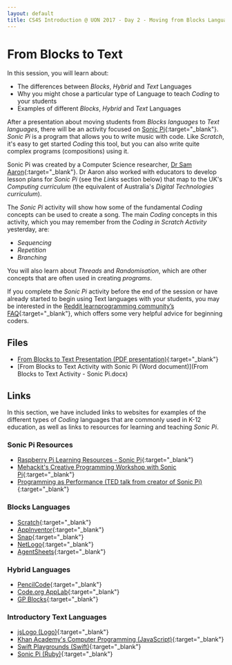 ```yaml
---
layout: default
title: CS4S Introduction @ UON 2017 - Day 2 - Moving from Blocks Languages to Text Languages
---
```


# From Blocks to Text

In this session, you will learn about:

- The differences between *Blocks*, *Hybrid* and *Text* Languages
- Why you might chose a particular type of Language to teach *Coding* to your students
- Examples of different *Blocks*, *Hybrid* and *Text* Languages

After a presentation about moving students from *Blocks languages* to *Text languages*, there will be an activity focused on [Sonic Pi](http://sonic-pi.net/){:target="_blank"}.
*Sonic Pi* is a program that allows you to write music with code. 
Like *Scratch*, it's easy to get started *Coding* this tool, but you can also write quite complex programs (compositions) using it.

Sonic Pi was created by a Computer Science researcher, [Dr Sam Aaron](http://sam.aaron.name/){:target="_blank"}.
Dr Aaron also worked with educators to develop lesson plans for *Sonic Pi* (see the *Links* section below) that map to the UK's *Computing curriculum* (the equivalent of Australia's *Digital Technologies curriculum*).

The *Sonic Pi* activity will show how some of the fundamental *Coding* concepts can be used to create a song. 
The main *Coding* concepts in this activity, which you may remember from the *Coding in Scratch Activity* yesterday, are:

- *Sequencing*
- *Repetition*
- *Branching*

You will also learn about *Threads* and *Randomisation*, which are other concepts that are often used in creating *programs*.

If you complete the *Sonic Pi* activity before the end of the session or have already started to begin using Text languages with your students, you may be interested in the [Reddit learnprogramming community’s FAQ](https://www.reddit.com/r/learnprogramming/wiki/faq){:target="_blank"}, which offers some very helpful advice for beginning coders.

## Files

- [From Blocks to Text Presentation (PDF presentation)](presentation/presentation.pdf){:target="_blank"}
- [From Blocks to Text Activity with Sonic Pi (Word document)](From Blocks to Text Activity - Sonic Pi.docx)

## Links

In this section, we have included links to websites for examples of the different types of *Coding* languages that are commonly used in K-12 education, as well as links to resources for learning and teaching *Sonic Pi*.

### Sonic Pi Resources

- [Raspberry Pi Learning Resources - Sonic Pi](https://www.raspberrypi.org/learning/sonic-pi-lessons/){:target="_blank"}
- [Mehackit's Creative Programming Workshop with Sonic Pi](http://sonic-pi.mehackit.org/){:target="_blank"}
- [Programming as Performance (TED talk from creator of Sonic Pi)](https://www.youtube.com/watch?v=TK1mBqKvIyU){:target="_blank"}

### Blocks Languages

- [Scratch](https://scratch.mit.edu/){:target="_blank"}
- [AppInventor](http://snap.berkeley.edu/){:target="_blank"}
- [Snap](http://snap.berkeley.edu/){:target="_blank"}
- [NetLogo](https://ccl.northwestern.edu/netlogo/){:target="_blank"}
- [AgentSheets](http://www.agentsheets.com/){:target="_blank"}

### Hybrid Languages

- [PencilCode](http://pencilcode.net/){:target="_blank"}
- [Code.org AppLab](https://code.org/educate/applab){:target="_blank"}
- [GP Blocks](http://gpblocks.org/){:target="_blank"}

### Introductory Text Languages

- [jsLogo (Logo)](http://www.calormen.com/jslogo/){:target="_blank"}
- [Khan Academy's Computer Programming (JavaScript)](https://www.khanacademy.org/computing/computer-programming){:target="_blank"}
- [Swift Playgrounds (Swift)](https://www.apple.com/au/swift/playgrounds/){:target="_blank"}
- [Sonic Pi (Ruby)](http://sonic-pi.net/){:target="_blank"}